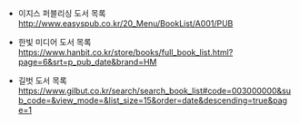 - 이지스 퍼블리싱 도서 목록
http://www.easyspub.co.kr/20_Menu/BookList/A001/PUB
  
- 한빛 미디어 도서 목록
https://www.hanbit.co.kr/store/books/full_book_list.html?page=6&srt=p_pub_date&brand=HM
  
- 길벗 도서 목록
https://www.gilbut.co.kr/search/search_book_list#code=003000000&sub_code=&view_mode=&list_size=15&order=date&descending=true&page=1